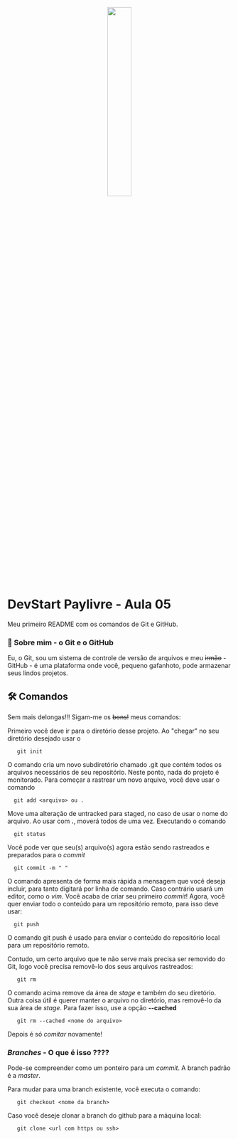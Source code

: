 <p align="center" width="100%">
    <img width="33%" src="https://github.com/camilaftin/be-academy/tree/main/gitegithub/readme_img">
</p>

# DevStart Paylivre - Aula 05 

Meu primeiro README com os comandos de Git e GitHub.

### 🚀 Sobre mim - o Git e o GitHub
Eu, o Git, sou um sistema de controle de versão de arquivos e meu <s>irmão</s> - GitHub - é uma plataforma onde você, pequeno gafanhoto, pode armazenar seus lindos projetos.

## 🛠 Comandos
Sem mais delongas!!! Sigam-me os <s>bons!</s> meus comandos:

Primeiro você deve ir para o diretório desse projeto. Ao "chegar" no seu diretório desejado usar o
```
   git init
```
 O comando cria um novo subdiretório chamado .git que contém todos os arquivos necessários de seu repositório. Neste ponto, nada do projeto é monitorado. Para começar a rastrear um novo arquivo, você deve usar o comando
 
 ```
   git add <arquivo> ou .
```
 Move uma alteração de untracked para staged, no caso de usar o nome do arquivo. Ao usar com **.**, moverá todos de uma vez. Executando o comando
 
 ```
   git status
```
Você pode ver que seu(s) arquivo(s) agora estão sendo rastreados e preparados para o *commit*

 ```
   git commit -m " "
```
O comando apresenta de forma mais rápida a mensagem que você deseja incluir, para tanto digitará por linha de comando. Caso contrário usará um editor, como o *vim*. Você acaba de criar seu primeiro *commit*!
Agora, você quer enviar todo o conteúdo para um repositório remoto, para isso deve usar:

 ```
   git push
```
O comando git push é usado para enviar o conteúdo do repositório local para um repositório remoto.

Contudo, um certo arquivo que te não serve mais precisa ser removido do Git, logo você precisa removê-lo dos seus arquivos rastreados: 

```
   git rm
```
O comando acima remove da área de *stage* e também do seu diretório. Outra coisa útil é querer manter o arquivo no diretório, mas removê-lo da sua área de *stage*. Para fazer isso, use a opção **--cached**

```
   git rm --cached <nome do arquivo>
```
Depois é só *comitar* novamente!


### *Branches* - O que é isso ????

Pode-se compreender como um ponteiro para um *commit*. A branch padrão é a *master*. 

Para mudar para uma branch existente, você executa o comando:

```
   git checkout <nome da branch>
```
Caso você deseje clonar a branch do github para a máquina local:

```
   git clone <url com https ou ssh>
```


